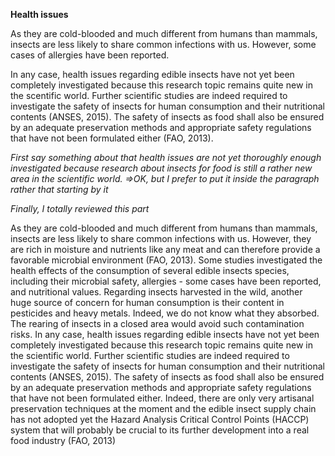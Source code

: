 **Health issues**

As they are cold-blooded and much different from humans than mammals, insects are less likely to share common infections with us. However, some cases of allergies have been reported. 

In any case, health issues regarding edible insects have not yet been completely investigated because this research topic remains quite new in the scentific world. Further scientific studies are indeed required to investigate the safety of insects for human consumption and their nutritional contents (ANSES, 2015). The safety of insects as food shall also be ensured by an adequate preservation methods and appropriate safety regulations that have not been formulated either (FAO, 2013).


*First say something about that health issues are not yet thoroughly enough investigated because research about insects for food is still a rather new area in the scientific world. =>OK, but I prefer to put it inside the paragraph rather that starting by it*

*Finally, I totally reviewed this part*

As they are cold-blooded and much different from humans than mammals, insects are less likely to share common infections with us. However, they are rich in moisture and nutrients like any meat and can therefore provide a favorable microbial environment (FAO, 2013).
Some studies investigated the health effects of the consumption of several edible insects species, including their microbial safety, allergies - some cases have been reported, and nutritional values. 
Regarding insects harvested in the wild, another huge source of concern for human consumption is their content in pesticides and heavy metals. Indeed, we do not know what they absorbed. The rearing of insects in a closed area would avoid such contamination risks. 
In any case, health issues regarding edible insects have not yet been completely investigated because this research topic remains quite new in the scientific world. Further scientific studies are indeed required to investigate the safety of insects for human consumption and their nutritional contents (ANSES, 2015). The safety of insects as food shall also be ensured by an adequate preservation methods and appropriate safety regulations that have not been formulated either. 
Indeed, there are only very artisanal preservation techniques at the moment and the edible insect supply chain has not adopted yet the Hazard Analysis Critical Control Points (HACCP) system that will probably be crucial to its further development into a real food industry (FAO, 2013)
